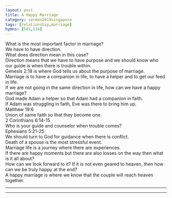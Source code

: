 ```yaml
---  
layout: post  
title: A Happy Marriage  
category: sermon2019singapore  
tags: [relationship,marriage]  
hymns: [501,134]  
---  
```

What is the most important factor in marriage?  
We have to have direction.  
What does direction mean in this case?  
Direction means that we have to have purpose and we should know who our guide is when there is trouble within.  
Genesis 2:18 is where God tells us about the purpose of marriage.  
Marriage is to have a companion in life, to have a helper and to get our feed in life.  
If we are not going in the same direction in life, how can we have a happy marriage?  
God made Adam a helper so that Adam had a companion in faith.  
If Adam was struggling in faith, Eve was there to bring him up.  
Matthew 19:6  
Union of same faith so that they become one.  
2 Corinthians 6:14-15  
Who is your guide and counselor when trouble comes?  
Ephesians 5:21-25  
We should turn to God for guidance when there is conflict.  
Death of a spouse is the most stressful event.  
Marriage life is a journey where there are experiences.  
If there are happy moments but there are also losses on the way then what is it all about?  
How can we look forward to it? If it is not even geared to heaven, then how can we be truly happy at the end?  
A happy marriage is where we know that the couple will reach heaven together.




----  
****
